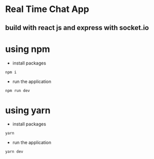 # Real Time Chat App

## build with react js and express with socket.io

# using npm
* install packages
```
npm i
```
* run the application
```
npm run dev
```
# using yarn
* install packages
```
yarn
```
* run the application
```
yarn dev
```
